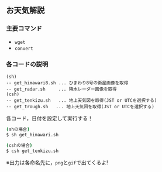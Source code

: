 ## お天気解説

### 主要コマンド
- `wget`
- `convert`

### 各コードの説明
```
(sh)
-- get_himawari8.sh ... ひまわり8号の衛星画像を取得
-- get_radar.sh　　　... 降水レーダー画像を取得
(csh)
-- get_tenkizu.sh   ... 地上天気図を取得(JST or UTCを選択する)
-- get_trough.sh   ... 地上天気図を取得(JST or UTCを選択する)
```

各コード，日付を設定して実行する！
```sh
(shの場合)
$ sh get_himawari.sh

(cshの場合)
$ csh get_tenkizu.sh
```

※出力は各命名先に，`png`と`gif`で出てくるよ!
